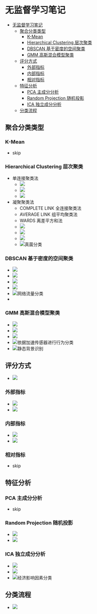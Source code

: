 # 无监督学习笔记


- [无监督学习笔记](#无监督学习笔记)
    - [聚合分类类型](#聚合分类类型)
        - [K-Mean](#k-mean)
        - [Hierarchical Clustering 层次聚类](#hierarchical-clustering-层次聚类)
        - [DBSCAN 基于密度的空间聚类](#dbscan-基于密度的空间聚类)
        - [GMM 高斯混合模型聚类](#gmm-高斯混合模型聚类)
    - [评分方式](#评分方式)
        - [外部指标](#外部指标)
        - [内部指标](#内部指标)
        - [相对指标](#相对指标)
    - [特征分析](#特征分析)
        - [PCA 主成分分析](#pca-主成分分析)
        - [Random Projection 随机投影](#random-projection-随机投影)
        - [ICA 独立成分分析](#ica-独立成分分析)
    - [分类流程](#分类流程)





## 聚合分类类型
### K-Mean
- skip

### Hierarchical Clustering 层次聚类
- 单连接聚类法
    - ![](./img/single_link.png)
    - ![](./img/single_link_result.png)
    - ![](./img/single_link_dendrogram.png)
- 凝聚聚类法
    - COMPLETE LINK 全连接聚类法
    - AVERAGE LINK 组平均聚类法
    - WARDS 离差平方和法
    - ![](./img/hierarchical_advan.png)
    - ![](./img/hierarchical_implementation.png)
    - ![](./img/hierarchical_dendrogram.png)
    - ![真菌分类](./img/hierarchical_applications.png)

### DBSCAN 基于密度的空间聚类
- ![](./img/dbscan.png)
- ![](./img/dbscan_result.png)
- ![](./img/dbscan_advan.png)
- ![](./img/dbscan_implementation.png)
- ![网络流量分类](./img/dbscan_applications.png)
- 
### GMM 高斯混合模型聚类
- ![](./img/gmm_example.png)
- ![](./img/gmm_advan.png)
- ![](./img/gmm_implementation.png)
- ![依据加速传感器进行行为分类](./img/gmm_applications.png)
- ![静态背景识别](./img/gmm_application_2.png)





## 评分方式
- ![](./img/cluster_validation.png)

### 外部指标
- ![](./img/cluster_validation_external.png)
- ![](./img/ari.png)

### 内部指标
- ![](./img/sihouette_coefficient.png)
- ![](./img/sihouette_coefficient_2.png)

### 相对指标
- skip





## 特征分析
### PCA 主成分分析
- skip

### Random Projection 随机投影
- ![](./img/random_projection.png)
- ![](./img/random_projection_implementation.png)

### ICA 独立成分分析
- ![](./img/independent_component_analysis.png)
- ![](./img/independent_component_analysis_implementation.png)
- ![经济影响因素分类](./img/independent_component_analysis_applications.png)




## 分类流程
- ![](./img/cluster_analysis.png)
